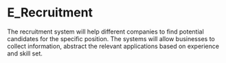 # E_Recruitment
The recruitment system will help different companies to find potential candidates for the specific position. The systems will allow businesses to collect information, abstract the relevant applications based on experience and skill set.
